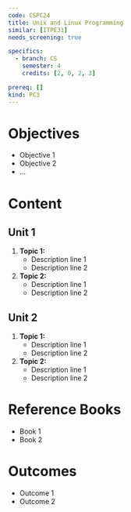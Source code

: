 ```yaml
---
code: CSPC24
title: Unix and Linux Programming
similar: [ITPE31]
needs_screening: true

specifics:
  - branch: CS
    semester: 4
    credits: [2, 0, 2, 3]

prereq: []
kind: PC3
---
```


# Objectives

- Objective 1
- Objective 2
- ...

# Content

## Unit 1

1. **Topic 1:**
   - Description line 1
   - Description line 2
2. **Topic 2:**
   - Description line 1
   - Description line 2

## Unit 2

1. **Topic 1:**
   - Description line 1
   - Description line 2
2. **Topic 2:**
   - Description line 1
   - Description line 2

# Reference Books

- Book 1
- Book 2

# Outcomes

- Outcome 1
- Outcome 2
